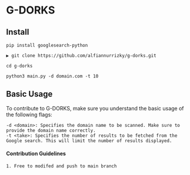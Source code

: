 # G-DORKS

## Install

```
pip install googlesearch-python

▶ git clone https://github.com/alfiannurrizky/g-dorks.git

cd g-dorks

python3 main.py -d domain.com -t 10
```

## Basic Usage

To contribute to G-DORKS, make sure you understand the basic usage of the following flags:

    -d <domain>: Specifies the domain name to be scanned. Make sure to provide the domain name correctly.
    -t <take>: Specifies the number of results to be fetched from the Google search. This will limit the number of results displayed.

#### Contribution Guidelines

    1. Free to modifed and push to main branch
